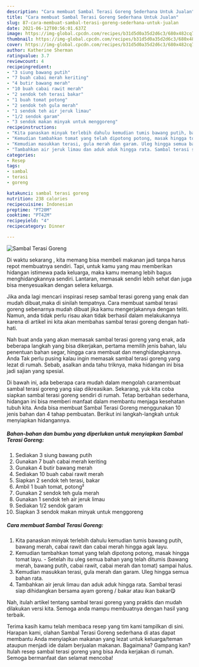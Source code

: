 ```yaml
---
description: "Cara membuat Sambal Terasi Goreng Sederhana Untuk Jualan"
title: "Cara membuat Sambal Terasi Goreng Sederhana Untuk Jualan"
slug: 87-cara-membuat-sambal-terasi-goreng-sederhana-untuk-jualan
date: 2021-06-12T00:56:01.637Z
image: https://img-global.cpcdn.com/recipes/b31d5d0a35d2d6c3/680x482cq70/sambal-terasi-goreng-foto-resep-utama.jpg
thumbnail: https://img-global.cpcdn.com/recipes/b31d5d0a35d2d6c3/680x482cq70/sambal-terasi-goreng-foto-resep-utama.jpg
cover: https://img-global.cpcdn.com/recipes/b31d5d0a35d2d6c3/680x482cq70/sambal-terasi-goreng-foto-resep-utama.jpg
author: Katherine Sherman
ratingvalue: 3.7
reviewcount: 4
recipeingredient:
- "3 siung bawang putih"
- "7 buah cabai merah keriting"
- "4 butir bawang merah"
- "10 buah cabai rawit merah"
- "2 sendok teh terasi bakar"
- "1 buah tomat potong"
- "2 sendok teh gula merah"
- "1 sendok teh air jeruk limau"
- "1/2 sendok garam"
- "3 sendok makan minyak untuk menggoreng"
recipeinstructions:
- "Kita panaskan minyak terlebih dahulu kemudian tumis bawang putih, bawang merah, cabai rawit dan cabai merah hingga agak layu."
- "Kemudian tambahkan tomat yang telah dipotong potong, masak hingga tomat layu. Setelah itu uleg semua bahan yang telah ditumis (bawang merah, bawang putih, cabai rawit, cabai merah dan tomat) sampai halus."
- "Kemudian masukkan terasi, gula merah dan garam. Uleg hingga semua bahan rata."
- "Tambahkan air jeruk limau dan aduk aduk hingga rata. Sambal terasi siap dihidangkan bersama ayam goreng / bakar atau ikan bakar😋"
categories:
- Resep
tags:
- sambal
- terasi
- goreng

katakunci: sambal terasi goreng 
nutrition: 238 calories
recipecuisine: Indonesian
preptime: "PT20M"
cooktime: "PT42M"
recipeyield: "4"
recipecategory: Dinner

---
```



![Sambal Terasi Goreng](https://img-global.cpcdn.com/recipes/b31d5d0a35d2d6c3/680x482cq70/sambal-terasi-goreng-foto-resep-utama.jpg)

Di waktu  sekarang , kita memang bisa membeli makanan jadi tanpa harus repot membuatnya sendiri. Tapi, untuk kamu yang mau memberikan hidangan istimewa pada keluarga, maka kamu memang lebih bagus menghidangkannya sendiri. Lantaran, memasak sendiri lebih sehat dan juga bisa menyesuaikan dengan selera keluarga.

Jika anda lagi mencari inspirasi resep sambal terasi goreng yang enak dan mudah dibuat,maka di sinilah tempatnya. Cara membuat sambal terasi goreng  sebenarnya mudah dibuat jika kamu mengerjakannya dengan teliti. Namun, anda tidak perlu risau akan tidak berhasil dalam melakukannya 
karena di artikel ini kita akan membahas sambal terasi goreng dengan hati-hati.  



Nah buat anda yang akan memasak sambal terasi goreng yang enak, ada beberapa langkah yang bisa dikerjakan, pertama memilih jenis bahan, lalu penentuan bahan segar, hingga cara membuat dan menghidangkannya. Anda Tak perlu pusing kalau ingin memasak sambal terasi goreng yang lezat di rumah. Sebab, asalkan anda  tahu triknya, maka hidangan ini bisa jadi sajian yang spesial.

Di bawah ini, ada beberapa cara mudah dalam mengolah caramembuat sambal terasi goreng yang siap dikreasikan. Sekarang, yuk kita coba siapkan sambal terasi goreng sendiri di rumah. Tetap berbahan sederhana, hidangan ini bisa memberi manfaat dalam membantu menjaga kesehatan tubuh kita. Anda bisa membuat Sambal Terasi Goreng menggunakan 10 jenis bahan dan 4 tahap pembuatan. Berikut ini langkah-langkah untuk menyiapkan hidangannya.

<!--inarticleads1-->

##### Bahan-bahan dan bumbu yang diperlukan untuk menyiapkan Sambal Terasi Goreng:

1. Sediakan 3 siung bawang putih
1. Gunakan 7 buah cabai merah keriting
1. Gunakan 4 butir bawang merah
1. Sediakan 10 buah cabai rawit merah
1. Siapkan 2 sendok teh terasi, bakar
1. Ambil 1 buah tomat, potong²
1. Gunakan 2 sendok teh gula merah
1. Gunakan 1 sendok teh air jeruk limau
1. Sediakan 1/2 sendok garam
1. Siapkan 3 sendok makan minyak untuk menggoreng




<!--inarticleads2-->

##### Cara membuat Sambal Terasi Goreng:

1. Kita panaskan minyak terlebih dahulu kemudian tumis bawang putih, bawang merah, cabai rawit dan cabai merah hingga agak layu.
1. Kemudian tambahkan tomat yang telah dipotong potong, masak hingga tomat layu. - Setelah itu uleg semua bahan yang telah ditumis (bawang merah, bawang putih, cabai rawit, cabai merah dan tomat) sampai halus.
1. Kemudian masukkan terasi, gula merah dan garam. Uleg hingga semua bahan rata.
1. Tambahkan air jeruk limau dan aduk aduk hingga rata. Sambal terasi siap dihidangkan bersama ayam goreng / bakar atau ikan bakar😋




Nah, itulah artikel tentang  sambal terasi goreng  yang praktis dan mudah dilakukan versi kita. Semoga anda mampu membuatnya dengan hasil yang terbaik. 

Terima kasih kamu telah membaca resep yang tim kami tampilkan di sini. Harapan kami, olahan  Sambal Terasi Goreng sederhana di atas dapat membantu Anda menyiapkan makanan yang lezat untuk keluarga/teman ataupun menjadi ide dalam berjualan makanan. Bagaimana? Gampang kan? Itulah resep sambal terasi goreng yang bisa Anda kerjakan di rumah. Semoga bermanfaat dan selamat mencoba!

